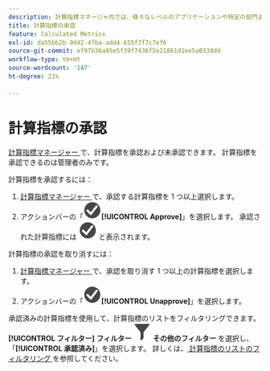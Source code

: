 ```yaml
---
description: 計算指標マネージャ内では、様々なレベルのアプリケーションや特定の部門またはグループに対応した指標の承認を含むワークフローを設定できます。
title: 計算指標の承認
feature: Calculated Metrics
exl-id: da55bb2b-9d42-4fba-add4-655f7f7c7ef6
source-git-commit: ef97b36a95e5f39f7436f5e21861d1ee5a0338dd
workflow-type: tm+mt
source-wordcount: '147'
ht-degree: 21%

---
```


# 計算指標の承認

[ 計算指標マネージャー ](cm-manager.md) で、計算指標を承認および未承認できます。 計算指標を承認できるのは管理者のみです。

計算指標を承認するには：

1. [ 計算指標マネージャー ](cm-manager.md) で、承認する計算指標を 1 つ以上選択します。
1. アクションバーの「![CheckmarkCircle](/help/assets/icons/CheckmarkCircle.svg)**[!UICONTROL Approve]**」を選択します。 承認された計算指標には ![CheckmarkCircle](/help/assets/icons/CheckmarkCircle.svg) と表示されます。

計算指標の承認を取り消すには：

1. [ 計算指標マネージャー ](cm-approving.md) で、承認を取り消す 1 つ以上の計算指標を選択します。
1. アクションバーの「![CheckmarkCircle](/help/assets/icons/CheckmarkCircle.svg)**[!UICONTROL Unapprove]**」を選択します。


承認済みの計算指標を使用して、計算指標のリストをフィルタリングできます。 **[!UICONTROL フィルター]** **フィルター ![ パネルから ](/help/assets/icons/Filter.svg) その他のフィルター** を選択し、「**[!UICONTROL 承認済み]**」を選択します。 詳しくは、[ 計算指標のリストのフィルタリング ](/help/components/calc-metrics/cm-workflow/cm-filter.md) を参照してください。
